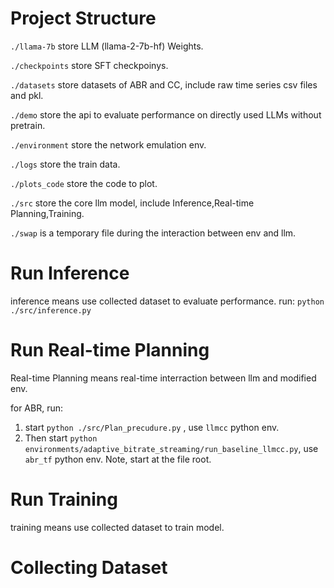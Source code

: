 # Project Structure
`./llama-7b` store LLM (llama-2-7b-hf) Weights.

`./checkpoints` store SFT checkpoinys.

`./datasets` store datasets of ABR and CC, include raw time series csv files and pkl.

`./demo` store the api to evaluate performance on directly used LLMs without pretrain.

`./environment` store the network emulation env.

`./logs` store the train data.

`./plots_code` store the code to plot.

`./src` store the core llm model, include Inference,Real-time Planning,Training.

`./swap` is a temporary file during the interaction between env and llm.

# Run Inference
inference means use collected dataset to evaluate performance.
run: `python ./src/inference.py`

# Run Real-time Planning
Real-time Planning means real-time interraction between llm and modified env.

for ABR, run:
1. start `python ./src/Plan_precudure.py` , use `llmcc` python env.
2. Then start `python environments/adaptive_bitrate_streaming/run_baseline_llmcc.py`, use `abr_tf` python env. Note, start at the file root.

# Run Training
training means use collected dataset to train model.

# Collecting Dataset
